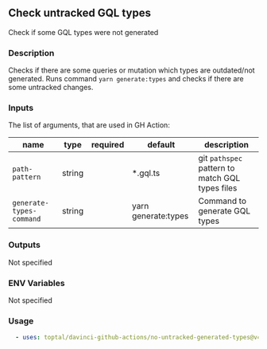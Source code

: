 ## Check untracked GQL types

Check if some GQL types were not generated

### Description

Checks if there are some queries or mutation which types are outdated/not generated. Runs command `yarn generate:types` and checks if there are some untracked changes.

### Inputs

The list of arguments, that are used in GH Action:

| name                     | type   | required | default             | description                                     |
| ------------------------ | ------ | -------- | ------------------- | ----------------------------------------------- |
| `path-pattern`           | string |          | \*.gql.ts           | git `pathspec` pattern to match GQL types files |
| `generate-types-command` | string |          | yarn generate:types | Command to generate GQL types                   |

### Outputs

Not specified

### ENV Variables

Not specified

### Usage

```yaml
  - uses: toptal/davinci-github-actions/no-untracked-generated-types@v4.4.1
```
